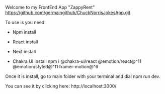 Welcome to my FrontEnd App "ZappyRent"
https://github.com/germaingithub/ChuckNorrisJokesApp.git

To use is you need:

- Npm install

- React install

- Next install

- Chakra UI install
npm i @chakra-ui/react @emotion/react@^11 @emotion/styled@^11 framer-motion@^6

Once it is install, go to main folder with your terminal and dial npm run dev.

You can see it by clicking here: http://localhost:3000/